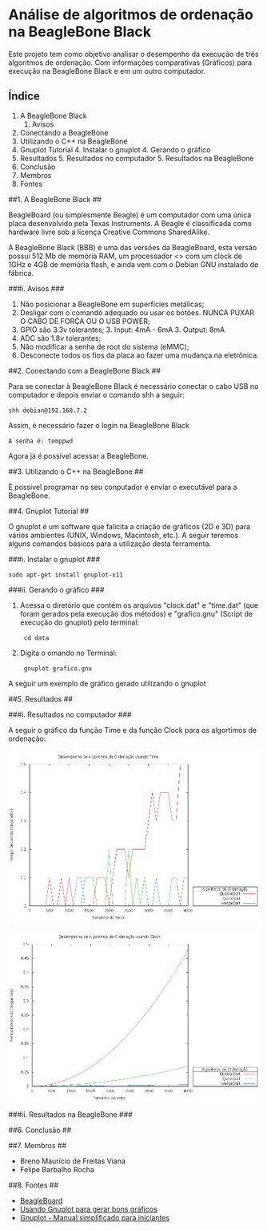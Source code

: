 # Análise de algoritmos de ordenação na BeagleBone Black #

Este projeto tem como objetivo analisar o desempenho da execução de três algoritmos de ordenação. Com informações comparativas (Gráficos) para execução na BeagleBone Black e em um outro computador.

## Índice ##

1. A BeagleBone Black
	1. Avisos
2. Conectando a BeagleBone
3. Utilizando o C++ na BeagleBone
4. Gnuplot Tutorial
	4. Instalar o gnuplot
	4. Gerando o gráfico
5. Resultados
	5. Resultados no computador
	5. Resultados na BeagleBone
6. Conclusão
7. Membros
8. Fontes

##1. A BeagleBone Black ##

BeagleBoard (ou simplesmente Beagle) é um computador com uma única placa desenvolvido pela Texas Instruments. A Beagle é classificada como hardware livre sob a licença Creative Commons SharedAlike.

A BeagleBone Black (BBB) é uma das versões da BeagleBoard, esta versão possui 512 Mb de memória RAM, um processador <> com um clock de 1GHz e 4GB de memória flash, e ainda vem com o Debian GNU instalado de fábrica.

###i. Avisos ###

1. Não posicionar a BeagleBone em superfícies metálicas;
2. Desligar com o comando adequado ou usar os botões. NUNCA PUXAR
O CABO DE FORÇA OU O USB POWER;
3. GPIO são 3.3v tolerantes;
	3. Input: 4mA - 6mA
	3. Output: 8mA
4. ADC são 1.8v tolerantes;
5. Não modificar a senha de root do sistema (eMMC);
6. Desconecte todos os fios da placa ao fazer uma mudança na eletrônica.

##2. Conectando com a BeagleBone Black ##

Para se conectar à BeagleBone Black é necessário conectar o cabo USB no computador e depois enviar o comando shh a seguir:

	shh debian@192.168.7.2

Assim, é necessário fazer o login na BeagleBone Black

	A senha é: temppwd

Agora já é possível acessar a BeagleBone.

##3. Utilizando o C++ na BeagleBone ##

É possível programar no seu conputador e enviar o executável para a BeagleBone.

##4. Gnuplot Tutorial ##

O gnuplot é um software que falicita a criação de gráficos (2D e 3D) para vários ambientes (UNIX, Windows, Macintosh, etc.). A seguir teremos alguns comandos básicos para a utilização desta ferramenta.

###i. Instalar o gnuplot ###

	sudo apt-get install gnuplot-x11

###ii. Gerando o gráfico ###

1. Acessa o diretório que contém os arquivos "clock.dat" e "time.dat" (que foram gerados pela execução dos métodos) e "grafico.gnu" (Script de execução do gnuplot) pelo terminal:
		
		cd data
	
2. Digita o omando no Terminal:

		gnuplot grafico.gnu

A seguir um exemplo de gráfico gerado utilizando o gnuplot

##5. Resultados ##

###i. Resultados no computador ###

A seguir o gráfico da função Time e da função Clock para os algortimos de ordenação:

![Time](data/time.png?raw=true "Gráfico de Time")

![Clock](data/clock.png?raw=true "Gráfico de Clock")

###ii. Resultados na BeagleBone ###

##6. Conclusão ##

##7. Membros ##

* Breno Maurício de Freitas Viana
* Felipe Barbalho Rocha

##8. Fontes ##

* [BeagleBoard](https://pt.wikipedia.org/wiki/BeagleBoard)
* [Usando Gnuplot para gerar bons gráficos](http://www.dicas-l.com.br/arquivo/usando_gnuplot_para_gerar_bons_graficos.php)
* [Gnuplot - Manual simplificado para iniciantes](http://www.ebah.com.br/content/ABAAAgUS4AF/gnuplot-manual-simplificado-iniciantes?part=1)

